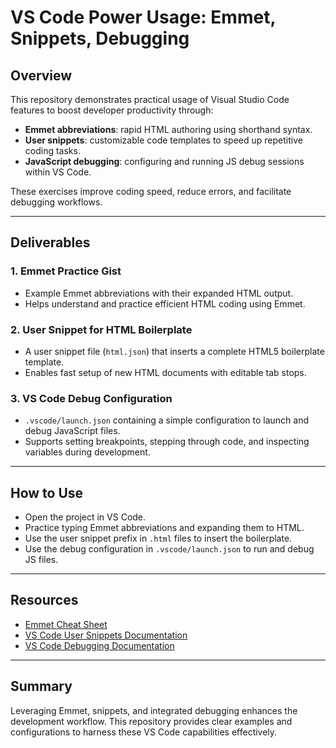 # VS Code Power Usage: Emmet, Snippets, Debugging

## Overview

This repository demonstrates practical usage of Visual Studio Code features to boost developer productivity through:

- **Emmet abbreviations**: rapid HTML authoring using shorthand syntax.
- **User snippets**: customizable code templates to speed up repetitive coding tasks.
- **JavaScript debugging**: configuring and running JS debug sessions within VS Code.

These exercises improve coding speed, reduce errors, and facilitate debugging workflows.

---

## Deliverables

### 1. Emmet Practice Gist

- Example Emmet abbreviations with their expanded HTML output.
- Helps understand and practice efficient HTML coding using Emmet.

### 2. User Snippet for HTML Boilerplate

- A user snippet file (`html.json`) that inserts a complete HTML5 boilerplate template.
- Enables fast setup of new HTML documents with editable tab stops.

### 3. VS Code Debug Configuration

- `.vscode/launch.json` containing a simple configuration to launch and debug JavaScript files.
- Supports setting breakpoints, stepping through code, and inspecting variables during development.

---

## How to Use

- Open the project in VS Code.
- Practice typing Emmet abbreviations and expanding them to HTML.
- Use the user snippet prefix in `.html` files to insert the boilerplate.
- Use the debug configuration in `.vscode/launch.json` to run and debug JS files.

---

## Resources

- [Emmet Cheat Sheet](https://docs.emmet.io/cheat-sheet/)
- [VS Code User Snippets Documentation](https://code.visualstudio.com/docs/editor/userdefinedsnippets)
- [VS Code Debugging Documentation](https://code.visualstudio.com/docs/editor/debugging)

---

## Summary

Leveraging Emmet, snippets, and integrated debugging enhances the development workflow. This repository provides clear examples and configurations to harness these VS Code capabilities effectively.

